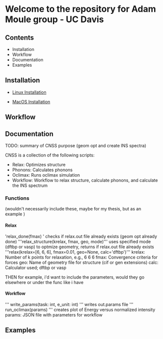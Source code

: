 # Welcome to the repository for Adam Moule group - UC Davis

## Contents

* Installation
* Workflow
* Documentation
* Examples 


## Installation 

* [Linux Installation](https://gitlab.com/lucassamir1/adam-moule/-/blob/MacOSInstall/Install/Install_Linux.md)

* [MacOS Installation](https://gitlab.com/lucassamir1/adam-moule/-/blob/MacOSInstall/Install/Install_MacOS.md)


## Workflow 


## Documentation
TODO:  summary of CNSS purpose (geom opt and create INS spectra)

CNSS is a collection of the following scripts: 
* Relax: Optimizes structure
* Phonons: Calculates phonons
* Oclimax: Runs oclimax simulation
* Workflow: Workflow to relax structure, calculate phonons, and calculate the INS spectrum 

### Functions 
(wouldn't necessarily include these, maybe for my thesis, but as an example )

 #### Relax 
 'relax_done(fmax) '
        checks if relax.out file already exists (geom opt already done)
 '''relax_structure(krelax, fmax, geo, mode)'''
        uses specified mode (dftbp or vasp) to optmize geometry, returns if relax.out file already exists 
'''relax(krelax=[6, 6, 6], fmax=0.01, geo=None, calc='dftbp')'''
krelax: Number of k points for relaxation, e.g., 6 6 6
       fmax: Convergence criteria for forces
       geo: Name of geometry file for structure (cif or gen extensions)
       calc: Calculator used; dftbp or vasp

THEN for example, i'd want to include the parameters, would they go elsewhere or under the func like i have 

        
#### Workflow

''' write_params(task: int, e_unit: int) '''
        writes out.params file
'''
run_oclimax(params)
'''
        creates plot of Energy versus normalized intensity 
        params: JSON file with parameters for workflow





## Examples
